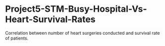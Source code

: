 # Project5-STM-Busy-Hospital-Vs-Heart-Survival-Rates
Correlation between number of heart surgeries conducted and survival rate of patients.
